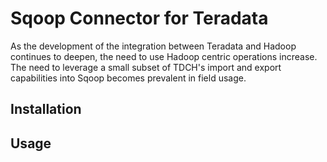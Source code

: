 
Sqoop Connector for Teradata 
============================

As the development of the integration between Teradata and Hadoop continues to
deepen, the need to use Hadoop centric operations increase. The need to leverage
a small subset of TDCH's import and export capabilities into Sqoop becomes 
prevalent in field usage.

Installation
------------


Usage
-----


